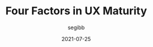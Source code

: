 ---
author: segibb
coauthor: karaann
# coauthors @@
date: 2021-07-25
publisher: nngroup
tags:
  - user-experience
  - meta
target_url: https://www.nngroup.com/articles/factors-ux-maturity/
title: Four Factors in UX Maturity
---